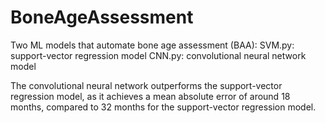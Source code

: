 # BoneAgeAssessment
Two ML models that automate bone age assessment (BAA): 
SVM.py: support-vector regression model
CNN.py: convolutional neural network model

The convolutional neural network outperforms the support-vector regression model, as it achieves a mean absolute error of around 18 months, compared to 32 months for the support-vector regression model.
